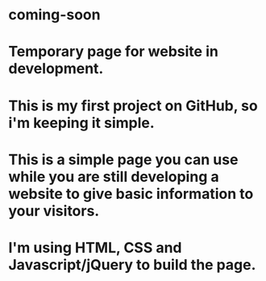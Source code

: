 # coming-soon
# Temporary page for website in development. 
# This is my first project on GitHub, so i'm keeping it simple.
# This is a simple page you can use while you are still developing a website to give basic information to your visitors.
# I'm using HTML, CSS and Javascript/jQuery to build the page. 
